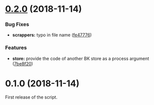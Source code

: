 # [0.2.0](https://github.com/CRollin/BKCodeGenerator/compare/v0.1.0...v0.2.0) (2018-11-14)


### Bug Fixes

* **scrappers:** typo in file name ([fe47776](https://github.com/CRollin/BKCodeGenerator/commit/fe47776))


### Features

* **store:** provide the code of another BK store as a process argument ([7be8f20](https://github.com/CRollin/BKCodeGenerator/commit/7be8f20))



# 0.1.0 (2018-11-14)

First release of the script.
